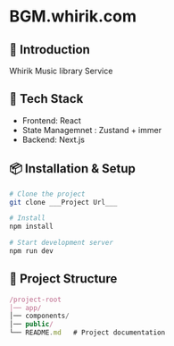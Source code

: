 # BGM.whirik.com
## 📌 Introduction
Whirik Music library Service

## 🚀 Tech Stack
- Frontend: React
- State Managemnet : Zustand + immer
- Backend: Next.js

## 📦 Installation & Setup
```sh
# Clone the project
git clone ___Project Url___

# Install 
npm install

# Start development server
npm run dev
```

## 📂 Project Structure
```js
/project-root
│── app/
│── components/
│── public/
└── README.md   # Project documentation
```
